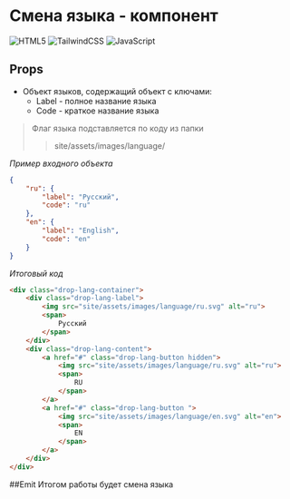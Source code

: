 # Смена языка - компонент

![HTML5](https://img.shields.io/badge/html5-%23E34F26.svg?style=for-the-badge&logo=html5&logoColor=white)
![TailwindCSS](https://img.shields.io/badge/tailwindcss-%2338B2AC.svg?style=for-the-badge&logo=tailwind-css&logoColor=white)
![JavaScript](https://img.shields.io/badge/javascript-%23323330.svg?style=for-the-badge&logo=javascript&logoColor=%23F7DF1E)

## Props
- Объект языков, содержащий объект с ключами:
    - Label - полное название языка
    - Code - краткое название языка
    
> Флаг языка подставляется по коду из папки 
> > site/assets/images/language/

*Пример входного объекта*

```JSON
{
    "ru": {
        "label": "Русский",
        "code": "ru"
    },
    "en": {
        "label": "English",
        "code": "en"
    }
}
```
*Итоговый код*
```html
<div class="drop-lang-container">
    <div class="drop-lang-label">
        <img src="site/assets/images/language/ru.svg" alt="ru">
        <span>
            Русский
        </span>
    </div>
    <div class="drop-lang-content">
        <a href="#" class="drop-lang-button hidden">
            <img src="site/assets/images/language/ru.svg" alt="ru">
            <span>
                RU
            </span>
        </a>
        <a href="#" class="drop-lang-button ">
            <img src="site/assets/images/language/en.svg" alt="en">
            <span>
                EN
            </span>
        </a>
    </div>
</div>
```
##Emit
Итогом работы будет смена языка
